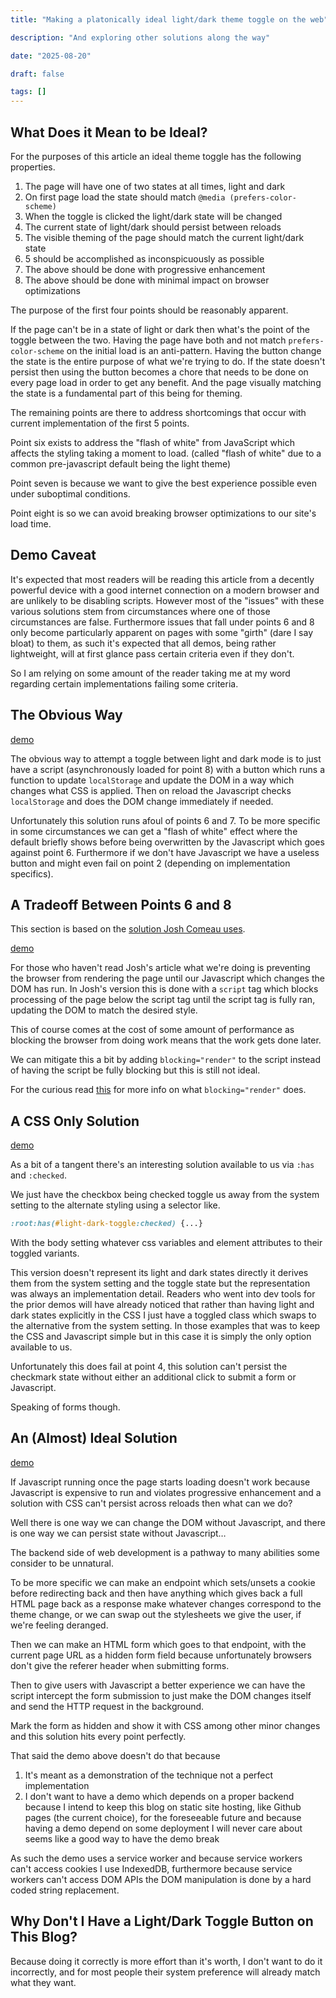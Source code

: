 ```yaml
---
title: "Making a platonically ideal light/dark theme toggle on the web"

description: "And exploring other solutions along the way"

date: "2025-08-20"

draft: false

tags: []
---
```


## What Does it Mean to be Ideal?

For the purposes of this article an ideal theme toggle has the following properties.

1) The page will have one of two states at all times, light and dark
2) On first page load the state should match `@media (prefers-color-scheme)`
3) When the toggle is clicked the light/dark state will be changed
4) The current state of light/dark should persist between reloads
5) The visible theming of the page should match the current light/dark state
6) 5 should be accomplished as inconspicuously as possible
7) The above should be done with progressive enhancement
8) The above should be done with minimal impact on browser optimizations

The purpose of the first four points should be reasonably apparent.

If the page can't be in a state of light or dark then what's the point of the toggle between the two.
Having the page have both and not match `prefers-color-scheme` on the initial load is an anti-pattern.
Having the button change the state is the entire purpose of what we're trying to do.
If the state doesn't persist then using the button becomes a chore that needs to be done on every page load in order to get any benefit.
And the page visually matching the state is a fundamental part of this being for theming.

The remaining points are there to address shortcomings that occur with current implementation of the first 5 points.

Point six exists to address the "flash of white" from JavaScript which affects the styling taking a moment to load. (called "flash of white" due to a common pre-javascript default being the light theme)

Point seven is because we want to give the best experience possible even under suboptimal conditions.

Point eight is so we can avoid breaking browser optimizations to our site's load time.

## Demo Caveat

It's expected that most readers will be reading this article from a decently powerful device with a good internet connection on a modern browser and are unlikely to be disabling scripts.
However most of the "issues" with these various solutions stem from circumstances where one of those circumstances are false.
Furthermore issues that fall under points 6 and 8 only become particularly apparent on pages with some "girth" (dare I say bloat) to them, as such it's expected that all demos, being rather lightweight, will at first glance pass certain criteria even if they don't.

So I am relying on some amount of the reader taking me at my word regarding certain implementations failing some criteria.

## The Obvious Way

[demo](/static/demos/light-dark-demo-1)

The obvious way to attempt a toggle between light and dark mode is to just have a script (asynchronously loaded for point 8) with a button which runs a function to update `localStorage` and update the DOM in a way which changes what CSS is applied.
Then on reload the Javascript checks `localStorage` and does the DOM change immediately if needed.

Unfortunately this solution runs afoul of points 6 and 7.
To be more specific in some circumstances we can get a "flash of white" effect where the default briefly shows before being overwritten by the Javascript which goes against point 6.
Furthermore if we don't have Javascript we have a useless button and might even fail on point 2 (depending on implementation specifics).

## A Tradeoff Between Points 6 and 8

This section is based on the [solution Josh Comeau uses](https://www.joshwcomeau.com/react/dark-mode/).

[demo](/static/demos/light-dark-demo-2)

For those who haven't read Josh's article what we're doing is preventing the browser from rendering the page until our Javascript which changes the DOM has run.
In Josh's version this is done with a `script` tag which blocks processing of the page below the script tag until the script tag is fully ran, updating the DOM to match the desired style.

This of course comes at the cost of some amount of performance as blocking the browser from doing work means that the work gets done later.

We can mitigate this a bit by adding `blocking="render"` to the script instead of having the script be fully blocking but this is still not ideal.

For the curious read [this](https://csswizardry.com/2024/08/blocking-render-why-whould-you-do-that/) for more info on what `blocking="render"` does.

## A CSS Only Solution

[demo](/static/demos/light-dark-demo-3)

As a bit of a tangent there's an interesting solution available to us via `:has` and `:checked`.

We just have the checkbox being checked toggle us away from the system setting to the alternate styling using a selector like.

```css
:root:has(#light-dark-toggle:checked) {...}
```

With the body setting whatever css variables and element attributes to their toggled variants.

This version doesn't represent its light and dark states directly it derives them from the system setting and the toggle state but the representation was always an implementation detail.
Readers who went into dev tools for the prior demos will have already noticed that rather than having light and dark states explicitly in the CSS I just have a toggled class which swaps to the alternative from the system setting.
In those examples that was to keep the CSS and Javascript simple but in this case it is simply the only option available to us.

Unfortunately this does fail at point 4, this solution can't persist the checkmark state without either an additional click to submit a form or Javascript.

Speaking of forms though.

## An (Almost) Ideal Solution

[demo](/static/demos/light-dark-demo-4)

If Javascript running once the page starts loading doesn't work because Javascript is expensive to run and violates progressive enhancement and a solution with CSS can't persist across reloads then what can we do?

Well there is one way we can change the DOM without Javascript, and there is one way we can persist state without Javascript…

The backend side of web development is a pathway to many abilities some consider to be unnatural.

To be more specific we can make an endpoint which sets/unsets a cookie before redirecting back and then have anything which gives back a full HTML page back as a response make whatever changes correspond to the theme change, or we can swap out the stylesheets we give the user, if we're feeling deranged.

Then we can make an HTML form which goes to that endpoint, with the current page URL as a hidden form field because unfortunately browsers don't give the referer header when submitting forms.

Then to give users with Javascript a better experience we can have the script intercept the form submission to just make the DOM changes itself and send the HTTP request in the background.

Mark the form as hidden and show it with CSS among other minor changes and this solution hits every point perfectly.

That said the demo above doesn't do that because

1) It's meant as a demonstration of the technique not a perfect implementation
2) I don't want to have a demo which depends on a proper backend because I intend to keep this blog on static site hosting, like Github pages (the current choice), for the foreseeable future and because having a demo depend on some deployment I will never care about seems like a good way to have the demo break

As such the demo uses a service worker and because service workers can't access cookies I use IndexedDB, furthermore because service workers can't access DOM APIs the DOM manipulation is done by a hard coded string replacement.

## Why Don't I Have a Light/Dark Toggle Button on This Blog?

Because doing it correctly is more effort than it's worth, I don't want to do it incorrectly, and for most people their system preference will already match what they want.
